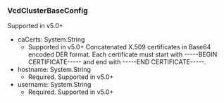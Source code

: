 ### VcdClusterBaseConfig
Supported in v5.0+

- caCerts: System.String
  - Supported in v5.0+
  Concatenated X.509 certificates in Base64 encoded DER format. Each certificate must start with -----BEGIN CERTIFICATE----- and end with -----END CERTIFICATE-----.
- hostname: System.String
  - Required. Supported in v5.0+
- username: System.String
  - Required. Supported in v5.0+
